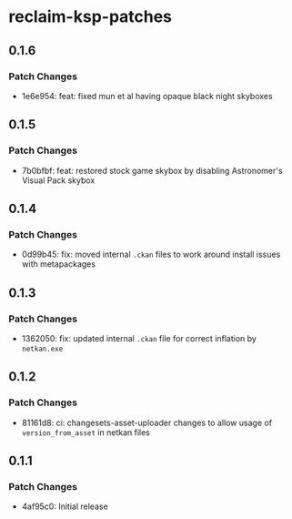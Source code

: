 # reclaim-ksp-patches

## 0.1.6

### Patch Changes

- 1e6e954: feat: fixed mun et al having opaque black night skyboxes

## 0.1.5

### Patch Changes

- 7b0bfbf: feat: restored stock game skybox by disabling Astronomer's Visual Pack skybox

## 0.1.4

### Patch Changes

- 0d99b45: fix: moved internal `.ckan` files to work around install issues with metapackages

## 0.1.3

### Patch Changes

- 1362050: fix: updated internal `.ckan` file for correct inflation by `netkan.exe`

## 0.1.2

### Patch Changes

- 81161d8: ci: changesets-asset-uploader changes to allow usage of `version_from_asset` in netkan files

## 0.1.1

### Patch Changes

- 4af95c0: Initial release
